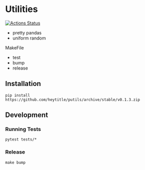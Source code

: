 # Utilities

[![Actions Status](https://github.com/heytitle/putils/workflows/CI/badge.svg)](https://github.com/heytitle/putils/actions)


- pretty pandas
- uniform random

MakeFile
- test
- bump
- release


## Installation
```
pip install https://github.com/heytitle/putils/archive/stable/v0.1.3.zip
```

## Development


### Running Tests
```
pytest tests/*
```

### Release
```
make bump
```